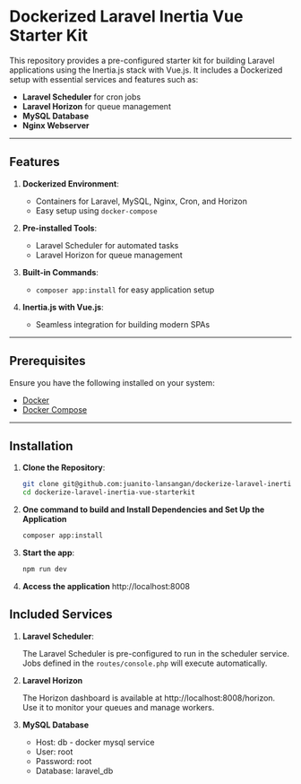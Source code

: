 # Dockerized Laravel Inertia Vue Starter Kit

This repository provides a pre-configured starter kit for building Laravel applications using the Inertia.js stack with Vue.js. It includes a Dockerized setup with essential services and features such as:

-   **Laravel Scheduler** for cron jobs
-   **Laravel Horizon** for queue management
-   **MySQL Database**
-   **Nginx Webserver**

---

## Features

1. **Dockerized Environment**:

    - Containers for Laravel, MySQL, Nginx, Cron, and Horizon
    - Easy setup using `docker-compose`

2. **Pre-installed Tools**:

    - Laravel Scheduler for automated tasks
    - Laravel Horizon for queue management

3. **Built-in Commands**:

    - `composer app:install` for easy application setup

4. **Inertia.js with Vue.js**:
    - Seamless integration for building modern SPAs

---

## Prerequisites

Ensure you have the following installed on your system:

-   [Docker](https://www.docker.com/get-started)
-   [Docker Compose](https://docs.docker.com/compose/install/)

---

## Installation

1. **Clone the Repository**:
    ```bash
    git clone git@github.com:juanito-lansangan/dockerize-laravel-inertia-vue-starterkit.git
    cd dockerize-laravel-inertia-vue-starterkit
    ```
2. **One command to build and Install Dependencies and Set Up the Application**
    ```bash
    composer app:install
    ```
3. **Start the app**:
    ```bash
    npm run dev
    ```
4. **Access the application**
   http://localhost:8008

## Included Services

1. **Laravel Scheduler**:

    The Laravel Scheduler is pre-configured to run in the scheduler service. Jobs defined in the `routes/console.php` will execute automatically.

2. **Laravel Horizon**

    The Horizon dashboard is available at http://localhost:8008/horizon. Use it to monitor your queues and manage workers.

3. **MySQL Database**
    - Host: db - docker mysql service
    - User: root
    - Password: root
    - Database: laravel_db
